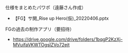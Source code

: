 仕様をまとめたパワポ（遠藤さん作成）
- 【FG】サ開_Rise up Hero(仮)_20220406.pptx

FGの過去の制作アプリ（要招待）
- https://drive.google.com/drive/folders/1bqgP2KzXj-MVuifaVKWTOgsIZVo72ejt